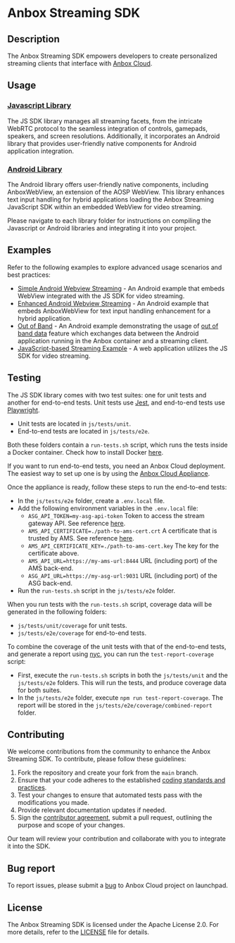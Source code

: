 # Anbox Streaming SDK

## Description

The Anbox Streaming SDK empowers developers to create personalized streaming clients that interface with [Anbox Cloud](https://anbox-cloud.io/).

## Usage

### [Javascript Library](js)

The JS SDK library manages all streaming facets, from the intricate WebRTC protocol to the seamless integration of controls, gamepads, speakers, and screen resolutions. Additionally, it incorporates an Android library that provides user-friendly native components for Android application integration.

### [Android Library](android/anbox_streaming_sdk)

The Android library offers user-friendly native components, including AnboxWebView, an extension of the AOSP WebView. This library enhances text input handling for hybrid applications loading the Anbox Streaming JavaScript SDK within an embedded WebView for video streaming.

Please navigate to each library folder for instructions on compiling the Javascript or Android libraries and integrating it into your project.

## Examples

Refer to the following examples to explore advanced usage scenarios and best practices:

* [Simple Android Webview Streaming](examples/android/webview_streaming) - An Android example that embeds WebView integrated with the JS SDK for video streaming.
* [Enhanced Android Webview Streaming](examples/android/enhanced_webview_streaming) - An Android example that embeds AnboxWebView for text input handling enhancement for a hybrid application.
* [Out of Band](examples/android/out_of_band_v2) - An Android example demonstrating the usage of [out of band data](https://documentation.ubuntu.com/anbox-cloud/en/latest/howto/stream/exchange-oob-data/#oob-v2) feature which exchanges data between the Android application running in the Anbox container and a streaming client.
* [JavaScript-based Streaming Example](examples/js) - A web application utilizes the JS SDK for video streaming.

## Testing

The JS SDK library comes with two test suites: one for unit tests and another for end-to-end tests. Unit tests use [Jest](https://jestjs.io), and end-to-end tests use [Playwright](https://playwright.dev).

- Unit tests are located in `js/tests/unit`.
- End-to-end tests are located in `js/tests/e2e`.

Both these folders contain a `run-tests.sh` script, which runs the tests inside a Docker container. Check how to install Docker [here](https://docs.docker.com/engine/install/).

If you want to run end-to-end tests, you need an Anbox Cloud deployment. The easiest way to set up one is by using the [Anbox Cloud Appliance](https://documentation.ubuntu.com/anbox-cloud/en/latest/tutorial/installing-appliance/).

Once the appliance is ready, follow these steps to run the end-to-end tests:

- In the `js/tests/e2e` folder, create a `.env.local` file.
- Add the following environment variables in the `.env.local` file:
  - `ASG_API_TOKEN=my-asg-api-token`
    Token to access the stream gateway API. See reference [here](https://documentation.ubuntu.com/anbox-cloud/en/latest/howto/stream/access-stream-gateway/#creating-a-token).
  - `AMS_API_CERTIFICATE=./path-to-ams-cert.crt`
    A certificate that is trusted by AMS. See reference [here](https://documentation.ubuntu.com/anbox-cloud/en/latest/howto/anbox/control-ams-remotely/#install-a-trusted-certificate).
  - `AMS_API_CERTIFICATE_KEY=./path-to-ams-cert.key`
    The key for the certificate above.
  - `AMS_API_URL=https://my-ams-url:8444`
    URL (including port) of the AMS back-end.
  - `ASG_API_URL=https://my-asg-url:9031`
    URL (including port) of the ASG back-end.
- Run the `run-tests.sh` script in the `js/tests/e2e` folder.

When you run tests with the `run-tests.sh` script, coverage data will be generated in the following folders:

- `js/tests/unit/coverage` for unit tests.
- `js/tests/e2e/coverage` for end-to-end tests.

To combine the coverage of the unit tests with that of the end-to-end tests, and generate a report using [nyc](https://github.com/istanbuljs/nyc), you can run the `test-report-coverage` script:

- First, execute the `run-tests.sh` scripts in both the `js/tests/unit` and the `js/tests/e2e` folders. This will run the tests, and produce coverage data for both suites.
- In the `js/tests/e2e` folder, execute `npm run test-report-coverage`. The report will be stored in the `js/tests/e2e/coverage/combined-report` folder.

## Contributing

We welcome contributions from the community to enhance the Anbox Streaming SDK. To contribute, please follow these guidelines:

1. Fork the repository and create your fork from the `main` branch.
2. Ensure that your code adheres to the established [coding standards and practices](https://ubuntu.com/community/ethos/code-of-conduct).
3. Test your changes to ensure that automated tests pass with the modifications you made.
4. Provide relevant documentation updates if needed.
5. Sign the [contributor agreement](https://ubuntu.com/legal/contributors), submit a pull request, outlining the purpose and scope of your changes.

Our team will review your contribution and collaborate with you to integrate it into the SDK.

## Bug report

To report issues, please submit a [bug](https://bugs.launchpad.net/anbox-cloud/+filebug) to Anbox Cloud project on launchpad.

## License

The Anbox Streaming SDK is licensed under the Apache License 2.0. For more details, refer to the [LICENSE](LICENSE) file for details.

